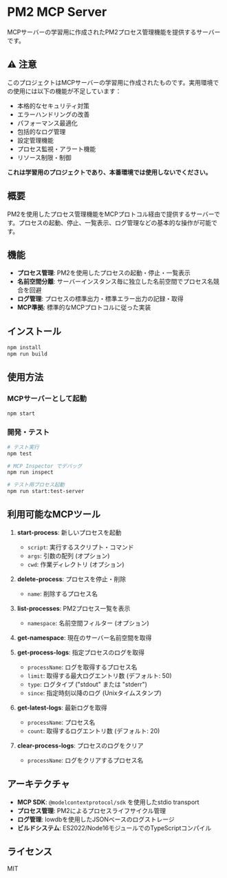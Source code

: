 # PM2 MCP Server

MCPサーバーの学習用に作成されたPM2プロセス管理機能を提供するサーバーです。

## ⚠️ 注意

このプロジェクトはMCPサーバーの学習用に作成されたものです。実用環境での使用には以下の機能が不足しています：

- 本格的なセキュリティ対策
- エラーハンドリングの改善
- パフォーマンス最適化
- 包括的なログ管理
- 設定管理機能
- プロセス監視・アラート機能
- リソース制限・制御

**これは学習用のプロジェクトであり、本番環境では使用しないでください。**

## 概要

PM2を使用したプロセス管理機能をMCPプロトコル経由で提供するサーバーです。プロセスの起動、停止、一覧表示、ログ管理などの基本的な操作が可能です。

## 機能

- **プロセス管理**: PM2を使用したプロセスの起動・停止・一覧表示
- **名前空間分離**: サーバーインスタンス毎に独立した名前空間でプロセス名競合を回避
- **ログ管理**: プロセスの標準出力・標準エラー出力の記録・取得
- **MCP準拠**: 標準的なMCPプロトコルに従った実装

## インストール

```bash
npm install
npm run build
```

## 使用方法

### MCPサーバーとして起動

```bash
npm start
```

### 開発・テスト

```bash
# テスト実行
npm test

# MCP Inspector でデバッグ
npm run inspect

# テスト用プロセス起動
npm run start:test-server
```

## 利用可能なMCPツール

1. **start-process**: 新しいプロセスを起動
   - `script`: 実行するスクリプト・コマンド
   - `args`: 引数の配列 (オプション)
   - `cwd`: 作業ディレクトリ (オプション)

2. **delete-process**: プロセスを停止・削除
   - `name`: 削除するプロセス名

3. **list-processes**: PM2プロセス一覧を表示
   - `namespace`: 名前空間フィルター (オプション)

4. **get-namespace**: 現在のサーバー名前空間を取得

5. **get-process-logs**: 指定プロセスのログを取得
   - `processName`: ログを取得するプロセス名
   - `limit`: 取得する最大ログエントリ数 (デフォルト: 50)
   - `type`: ログタイプ ("stdout" または "stderr")
   - `since`: 指定時刻以降のログ (Unixタイムスタンプ)

6. **get-latest-logs**: 最新ログを取得
   - `processName`: プロセス名
   - `count`: 取得するログエントリ数 (デフォルト: 20)

7. **clear-process-logs**: プロセスのログをクリア
   - `processName`: ログをクリアするプロセス名

## アーキテクチャ

- **MCP SDK**: `@modelcontextprotocol/sdk` を使用したstdio transport
- **プロセス管理**: PM2によるプロセスライフサイクル管理
- **ログ管理**: lowdbを使用したJSONベースのログストレージ
- **ビルドシステム**: ES2022/Node16モジュールでのTypeScriptコンパイル

## ライセンス

MIT